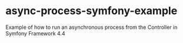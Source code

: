 # async-process-symfony-example
Example of how to run an asynchronous process from the Controller in Symfony Framework 4.4
